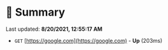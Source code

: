 # 📖 Summary
Last updated: **8/20/2021, 12:55:17 AM**

- `GET` [https://google.com](https://google.com) - **Up** (203ms)

